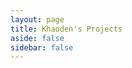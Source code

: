 ```yaml
---
layout: page
title: Khaoden's Projects
aside: false
sidebar: false
---
```


<script setup>
import { defineAsyncComponent } from 'vue'
const Projects = defineAsyncComponent(() => 
  import('./.vitepress/theme/components/Projects.vue')
)
</script>

<ClientOnly>
  <Projects />
</ClientOnly>
